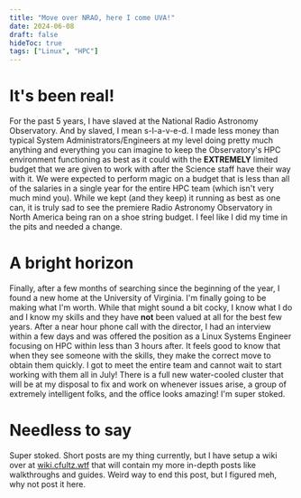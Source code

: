 ```yaml
---
title: "Move over NRAO, here I come UVA!"
date: 2024-06-08
draft: false
hideToc: true
tags: ["Linux", "HPC"]
---
```


# It's been real!

For the past 5 years, I have slaved at the National Radio Astronomy Observatory. And by slaved, I mean s-l-a-v-e-d. I made less money than typical System Administrators/Engineers at my level doing pretty much anything and everything you can imagine to keep the Observatory's HPC environment functioning as best as it could with the **EXTREMELY** limited budget that we are given to work with after the Science staff have their way with it. We were expected to perform magic on a budget that is less than all of the salaries in a single year for the entire HPC team (which isn't very much mind you). While we kept (and they keep) it running as best as one can, it is truly sad to see the premiere Radio Astronomy Observatory in North America being ran on a shoe string budget. I feel like I did my time in the pits and needed a change. 

# A bright horizon

Finally, after a few months of searching since the beginning of the year, I found a new home at the University of Virginia. I'm finally going to be making what I'm worth. While that might sound a bit cocky, I know what I do and I know my skills and they have **not** been valued at all for the best few years. After a near hour phone call with the director, I had an interview within a few days and was offered the position as a Linux Systems Engineer focusing on HPC within less than 3 hours after. It feels good to know that when they see someone with the skills, they make the correct move to obtain them quickly. I got to meet the entire team and cannot wait to start working with them all in July! There is a full new water-cooled cluster that will be at my disposal to fix and work on whenever issues arise, a group of extremely intelligent folks, and the office looks amazing! I'm super stoked.

# Needless to say

Super stoked. Short posts are my thing currently, but I have setup a wiki over at [wiki.cfultz.wtf](https://wiki.cfultz.wtf) that will contain my more in-depth posts like walkthroughs and guides. Weird way to end this post, but I figured meh, why not post it here.
